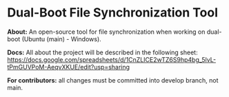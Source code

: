 # Dual-Boot File Synchronization Tool
**About:** An open-source tool for file synchronization when working on dual-boot (Ubuntu (main) - Windows).  
  
**Docs:** All about the project will be described in the following sheet:   
https://docs.google.com/spreadsheets/d/1CnZLICE2wTZ6S9hp4bg_5lvL-tPmGUVPoM-AeqvXKUE/edit?usp=sharing  
  
**For contributors:** all changes must be committed into develop branch, not main.
